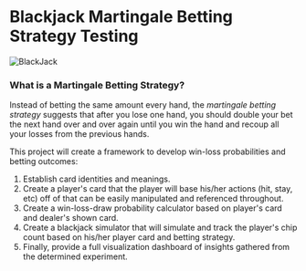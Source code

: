 # Blackjack Martingale Betting Strategy Testing

![BlackJack](https://upload.wikimedia.org/wikipedia/commons/3/33/Blackjack21.jpg)

### What is a Martingale Betting Strategy?

Instead of betting the same amount every hand, the *martingale betting strategy* suggests that after you lose one hand, you should double your bet the next hand over and over again until you win the hand and recoup all your losses from the previous hands.

This project will create a framework to develop win-loss probabilities and betting outcomes:
  1. Establish card identities and meanings.
  2. Create a player's card that the player will base his/her actions (hit, stay, etc) off of that can be easily manipulated and referenced throughout.
  3. Create a win-loss-draw probability calculator based on player's card and dealer's shown card.
  4. Create a blackjack simulator that will simulate and track the player's chip count based on his/her player card and betting strategy.
  5. Finally, provide a full visualization dashboard of insights gathered from the determined experiment.

